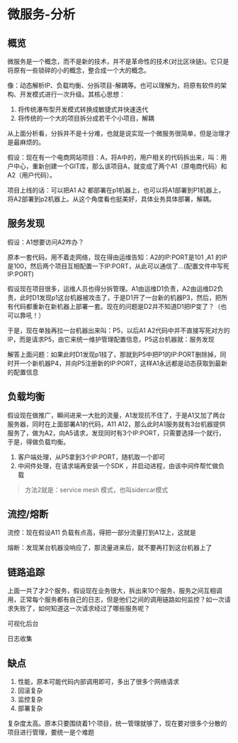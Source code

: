 # 微服务-分析

## 概览

微服务是一个概念，而不是新的技术，并不是革命性的技术\(对比区块链\)。它只是将原有一些锁碎的小的概念，整合成一个大的概念。

像：动态解析IP、负载均衡、分拆项目\-解耦等。也可以理解为，将原有软件的架构、开发模式进行一次升级。其核心思想：

1. 将传统瀑布型开发模式转换成敏捷式并快速迭代
2. 将传统的一个大的项目拆分成若干个小项目，解耦

从上面分析看，分拆并不是十分难，也就是说实现一个微服务很简单，但是治理才是最麻烦的。

假设：现在有一个电商网站项目：A，将A中的，用户相关的代码拆出来，叫：用户中心，重新创建一个GIT库，那么该项目A，就变成了两个A1（原电商代码）和A2（用户代码）。

项目上线的话：可以把A1 A2 都部署在p1机器上，也可以将A1部署到P1机器上，将A2部署到p2机器上。从这个角度看也挺美好，具体业务具体部署，解耦。

## 服务发现

假设：A1想要访问A2咋办？

原本一套代码，用不着走网络，现在得由运维告知：A2的IP:PORT是101 ,A1 的IP 是100，然后两个项目互相配置一下IP:PORT，从此可以通信了...\(配置文件中写死IP:PORT\)

假设现在项目很多，运维人员也得分拆管理。A1由运维D1负责，A2由运维D2负责，此时D1发现p1这台机器被攻击了，于是D1开了一台新的机器P3，然后，把所有代码都重新在新机器上部署一套。现在的问题是D2并不知道D1把IP变了？（也可以靠吼！）

于是，现在单独再拉一台机器出来叫：P5，以后A1 A2代码中并不直接写死对方的IP，而是请求P5，由它来统一维护管理配置信息，P5这台机器就：服务发现

解答上面问题：如果此时D1发现p1挂了，那就到P5中把P1的IP:PORT删除掉，同时开一个新机器P4，并向P5注册新的IP:PORT，这样A1永远都是动态获取到最新的配置信息

## 负载均衡

假设现在做推广，瞬间进来一大批的流量，A1发现抗不住了，于是A1又加了两台服务器，同时在上面部署A1的代码，A11 A12，那么此时A1服务就有3台机器提供服务了，做为A2，向A5请求，发现同时有3个IP:PORT，只需要选择一个就行，于是，得做负载均衡。

1. 客户端处理，从P5拿到3个IP:PORT，随机取一个即可
2. 中间件处理，在请求端再安装一个SDK ，并启动进程，由该中间件帮忙做负载

> 方法2就是：service mesh 模式，也叫sidercar模式

## 流控/熔断

流控：现在假设A11 负载有点高，得把一部分流量打到A12上，这就是

熔断：发现某台机器没响应了，那流量进来后，就不要再打到这台机器上了

## 链路追踪

上面一共了才2个服务，假设现在业务很大，拆出来10个服务，服务之间互相调用，正常每个服务都有自己的日志，但是他们之间的调用链路如何监控？如一次请求失败了，如何知道这一次请求经过了哪些服务呢？

可视化后台

日志收集

## 缺点

1. 性能，原本可能代码内部调用即可，多出了很多个网络请求
2. 回滚复杂
3. 监控复杂
4. 部署复杂

复杂度太高。原本只要围绕着1个项目，统一管理就够了，现在要对很多个分散的项目进行管理，要统一是个难题
